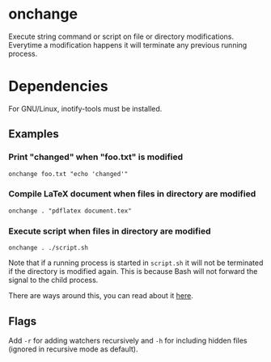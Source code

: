 # onchange
Execute string command or script on file or directory modifications. Everytime
a modification happens it will terminate any previous running process.

# Dependencies
For GNU/Linux, inotify-tools must be installed.

## Examples

### Print "changed" when "foo.txt" is modified
    onchange foo.txt "echo 'changed'"

### Compile LaTeX document when files in directory are modified
    onchange . "pdflatex document.tex"

### Execute script when files in directory are modified
    onchange . ./script.sh

Note that if a running process is started in `script.sh` it will not be
terminated if the directory is modified again. This is because Bash will
not forward the signal to the child process.

There are ways around this, you can read about it
[here](https://veithen.github.io/2014/11/16/sigterm-propagation.html).

## Flags
Add `-r` for adding watchers recursively and `-h` for including hidden files
(ignored in recursive mode as default).
